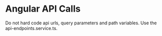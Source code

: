 # Angular API Calls
Do not hard code api urls, query parameters and path variables. Use the api-endpoints.service.ts.

